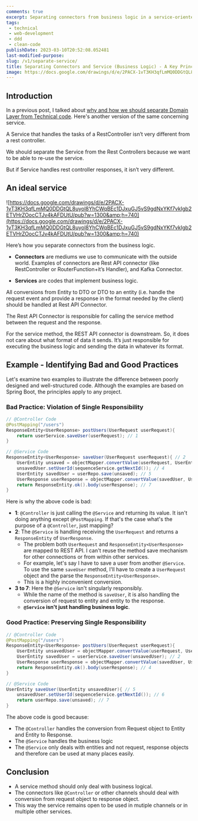 ```yaml
---
comments: true
excerpt: Separating connectors from business logic in a service-oriented architecture promotes reusability and single responsibility.
tags:
 - technical
 - web-development
 - ddd
 - clean-code
publishDate: 2023-03-10T20:52:08.052481
last-modified-purpose:
slug: /v1/separate-service/
title: Separating Connectors and Service (Business Logic) - A Key Principle for Service Reusability
image: https://docs.google.com/drawings/d/e/2PACX-1vT3KH3qfLmMQ0DDGtQL8uyol8YhCWqBEc1DJxuGJ5vS9gdNxYKf7vkIgb2ETVHrZOocCTJv4kAFDUtU/pub?w=1300&amp;h=740
---
```


## Introduction

In a previous post, I talked about [why and how we should separate Domain Layer from Technical code](/separate-technical-code). Here's another version of the same concerning service.

A Service that handles the tasks of a RestController isn’t very different from a rest controller.

We should separate the Service from the Rest Controllers because we want to be able to re-use the service.

But if Service handles rest controller responses, it isn’t very different.

## An ideal service

![https://docs.google.com/drawings/d/e/2PACX-1vT3KH3qfLmMQ0DDGtQL8uyol8YhCWqBEc1DJxuGJ5vS9gdNxYKf7vkIgb2ETVHrZOocCTJv4kAFDUtU/pub?w=1300&amp;h=740](https://docs.google.com/drawings/d/e/2PACX-1vT3KH3qfLmMQ0DDGtQL8uyol8YhCWqBEc1DJxuGJ5vS9gdNxYKf7vkIgb2ETVHrZOocCTJv4kAFDUtU/pub?w=1300&amp;h=740)

Here’s how you separate connectors from the business logic.

- **Connectors** are mediums we use to communicate with the outside world. Examples of connectors are Rest API connector (like RestController or RouterFunction+it’s Handler), and Kafka Connector.

- **Services** are codes that implement business logic.

All conversions from Entity to DTO or DTO to an entity (i.e. handle the request event and provide a response in the format needed by the client) should be handled at Rest API Connector.

The Rest API Connector is responsible for calling the service method between the request and the response.

For the service method, the REST API connector is downstream. So, it does not care about what format of data it sends. It’s just responsible for executing the business logic and sending the data in whatever its format.

## Example - Identifying Bad and Good Practices

Let's examine two examples to illustrate the difference between poorly designed and well-structured code. Although the examples are based on Spring Boot, the principles apply to any project.

### Bad Practice: Violation of Single Responsibility

```java
// @Controller Code
@PostMapping("/users")
ResponseEntity<UserResponse> postUsers(UserRequest userRequest){
    return userService.saveUser(userRequest); // 1
}

// @Service Code
ResponseEntity<UserResponse> saveUser(UserRequest userRequest){ // 2
    UserEntity unsaved = objectMapper.convertValue(userRequest, UserEntity.class); // 3
    unsavedUser.setUserId(sequenceService.getNextId()); // 4
    UserEntity savedUser = userRepo.save(unsaved); // 5
    UserResponse userResponse = objectMapper.convertValue(savedUser, UserResponse.class); // 6
    return ResponseEntity.ok().body(userResponse); // 7
}
```

Here is why the above code is bad:

- **1**: `@Controller` is just calling the `@Service` and returning its value. It isn't doing anything except `@PostMapping`. If that's the case what's the purpose of a `@Controller`, just mapping?
- **2**: The `@Service` is handling receiving the `UserRequest` and returns a `ResponseEntity` of `UserResponse`.
  - The problem both `UserRequest` and `ResponseEntity<UserResponse>` are mapped to REST API. I can't reuse the method save mechanism for other connections or from within other services.
  - For example, let's say I have to save a user from another `@Service`. To use the same `saveUser` method, I'll have to create a `UserRequest` object and the parse the `ResponseEntity<UserResponse>`.
  - This is a highly inconvenient conversion.
- **3 to 7**: Here the `@Service` isn't singularly responsibly.
  - While the name of the method is `saveUser`, it is also handling the conversion of request to entity and entity to the response.
  - **`@Service` isn't just handling business logic**.

### Good Practice: Preserving Single Responsibility

```java
// @Controller Code
@PostMapping("/users")
ResponseEntity<UserResponse> postUsers(UserRequest userRequest){
    UserEntity unsavedUser = objectMapper.convertValue(userRequest, UserEntity.class); // 1
    UserEntity savedUser = userService.saveUser(unsavedUser); // 2
    UserResponse userResponse = objectMapper.convertValue(savedUser, UserResponse.class); // 3
    return ResponseEntity.ok().body(userResponse); // 4
}

// @Service Code
UserEntity saveUser(UserEntity unsavedUser){ // 5
    unsavedUser.setUserId(sequenceService.getNextId()); // 6
    return userRepo.save(unsaved); // 7
}
```

The above code is good because:

- The `@Controller` handles the conversion from Request object to Entity and Entity to Response.
- The `@Service` handles the business logic
- The `@Service` only deals with entities and not request, response objects and therefore can be used at many places easily.

## Conclusion

- A service method should only deal with business logical.
- The connectors like `@Controller` or other channels should deal with conversion from request object to response object.
- This way the service remains open to be used in mutiple channels or in multiple other services.
